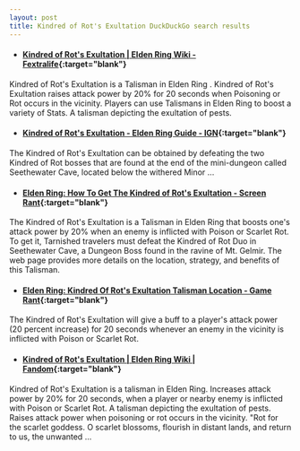 ```yaml
---
layout: post
title: Kindred of Rot's Exultation DuckDuckGo search results
---
```

* #### [Kindred of Rot's Exultation | Elden Ring Wiki - Fextralife](https://eldenring.wiki.fextralife.com/kindred+of+rot's+exultation){:target="blank"}
Kindred of Rot's Exultation is a Talisman in Elden Ring . Kindred of Rot's Exultation raises attack power by 20% for 20 seconds when Poisoning or Rot occurs in the vicinity. Players can use Talismans in Elden Ring to boost a variety of Stats. A talisman depicting the exultation of pests.
* #### [Kindred of Rot's Exultation - Elden Ring Guide - IGN](https://www.ign.com/wikis/elden-ring/Kindred_of_Rot's_Exultation){:target="blank"}
The Kindred of Rot's Exultation can be obtained by defeating the two Kindred of Rot bosses that are found at the end of the mini-dungeon called Seethewater Cave, located below the withered Minor ...
* #### [Elden Ring: How To Get The Kindred of Rot's Exultation - Screen Rant](https://screenrant.com/elden-ring-kindred-rots-exultation-guide/){:target="blank"}
The Kindred of Rot's Exultation is a Talisman in Elden Ring that boosts one's attack power by 20% when an enemy is inflicted with Poison or Scarlet Rot. To get it, Tarnished travelers must defeat the Kindred of Rot Duo in Seethewater Cave, a Dungeon Boss found in the ravine of Mt. Gelmir. The web page provides more details on the location, strategy, and benefits of this Talisman.
* #### [Elden Ring: Kindred Of Rot's Exultation Talisman Location - Game Rant](https://gamerant.com/elden-ring-kindred-rots-exultation-talisman-location/){:target="blank"}
The Kindred of Rot's Exultation will give a buff to a player's attack power (20 percent increase) for 20 seconds whenever an enemy in the vicinity is inflicted with Poison or Scarlet Rot.
* #### [Kindred of Rot's Exultation | Elden Ring Wiki | Fandom](https://eldenring.fandom.com/wiki/Kindred_of_Rot's_Exultation){:target="blank"}
Kindred of Rot's Exultation is a talisman in Elden Ring. Increases attack power by 20% for 20 seconds, when a player or nearby enemy is inflicted with Poison or Scarlet Rot. A talisman depicting the exultation of pests. Raises attack power when poisoning or rot occurs in the vicinity. "Rot for the scarlet goddess. O scarlet blossoms, flourish in distant lands, and return to us, the unwanted ...

